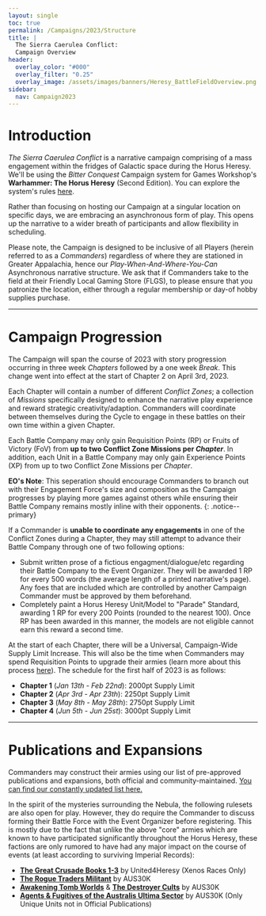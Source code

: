 ```yaml
---
layout: single
toc: true
permalink: /Campaigns/2023/Structure
title: |
  The Sierra Caerulea Conflict:
  Campaign Overview
header:
  overlay_color: "#000"
  overlay_filter: "0.25"
  overlay_image: /assets/images/banners/Heresy_BattleFieldOverview.png
sidebar:
  nav: Campaign2023
---
```


# Introduction
*The Sierra Caerulea Conflict* is a narrative campaign comprising of a mass engagement within the fridges of Galactic space during the Horus Heresy. We'll be using the *Bitter Conquest* Campaign system for Games Workshop's **Warhammer: The Horus Heresy** (Second Edition). You can explore the system's rules [here](/Bitter-Conquest).

Rather than focusing on hosting our Campaign at a singular location on specific days, we are embracing an asynchronous form of play. This opens up the narrative to a wider breath of participants and allow flexibility in scheduling.

Please note, the Campaign is designed to be inclusive of all Players (herein referred to as a *Commanders*) regardless of where they are stationed in Greater Appalachia, hence our _Play-When-And-Where-You-Can_ Asynchronous narrative structure. We ask that if Commanders take to the field at their Friendly Local Gaming Store (FLGS), to please ensure that you patronize the location, either through a regular membership or day-of hobby supplies purchase.


---


# Campaign Progression

The Campaign will span the course of 2023 with story progression occurring in three week _Chapters_ followed by a one week _Break_. This change went into effect at the start of Chapter 2 on April 3rd, 2023.

Each Chapter will contain a number of different _Conflict Zones_; a collection of _Missions_ specifically designed to enhance the narrative play experience and reward strategic creativity/adaption. Commanders will coordinate between themselves during the Cycle to engage in these battles on their own time within a given Chapter.

Each Battle Company may only gain Requisition Points (RP) or Fruits of Victory (FoV) from **up to two Conflict Zone Missions per _Chapter_**. In addition, each Unit in a Battle Company may only gain Experience Points (XP) from up to two Conflict Zone Missions per _Chapter_.

**EO's Note**: This seperation should encourage Commanders to branch out with their Engagement Force's size and composition as the Campaign progresses by playing more games against others while ensuring their Battle Company remains mostly inline with their opponents.
{: .notice--primary}

If a Commander is **unable to coordinate any engagements** in one of the Conflict Zones during a Chapter, they may still attempt to advance their Battle Company through one of two following options:
  - Submit written prose of a fictious engagment/dialogue/etc regarding their Battle Company to the Event Organizer. They will be awarded 1 RP for every 500 words (the average length of a printed narrative's page). Any foes that are included which are controlled by another Campaign Commander must be approved by them beforehand.
  - Completely paint a Horus Heresy Unit/Model to "Parade" Standard, awarding 1 RP for every 200 Points (rounded to the nearest 100). Once RP has been awarded in this manner, the models are not eligible cannot earn this reward a second time.

At the start of each Chapter, there will be a Universal, Campaign-Wide Supply Limit Increase. This will also be the time when Commanders may spend Requisition Points to upgrade their armies (learn more about this process [here](/Bitter-Conquest/Requisitions)). The schedule for the first half of 2023 is as follows:

  - **Chapter 1** (_Jan 13th - Feb 22nd_): 2000pt Supply Limit
  - **Chapter 2** (_Apr 3rd - Apr 23th_): 2250pt Supply Limit
  - **Chapter 3** (_May 8th - May 28th_): 2750pt Supply Limit
  - **Chapter 4** (_Jun 5th - Jun 25st_): 3000pt Supply Limit


---


# Publications and Expansions

Commanders may construct their armies using our list of pre-approved publications and expansions, both official and community-maintained. [You can find our constantly updated list here.](/Tools#approved-publications-for-all-events)

In the spirit of the mysteries surrounding the Nebula, the following rulesets are also open for play. However, they do require the Commander to discuss forming their Battle Force with the Event Organizer before registering. This is mostly due to the fact that unlike the above "core" armies which are known to have participated significantly throughout the Horus Heresy, these factions are only rumored to have had any major impact on the course of events (at least according to surviving Imperial Records):

- [**The Great Crusade Books 1-3**](http://unityb4heresy.blogspot.com/2020/08/the-great-crusade-enemies-of-emperor.html) by United4Heresy (Xenos Races Only)
- [**The Rogue Traders Militant**](https://drive.google.com/file/d/17CjCU6W4_PTcuC9qZgePrqfctzIZbTTq/view) by AUS30K
- [**Awakening Tomb Worlds**](https://drive.google.com/file/d/1zalE_TVfkmwsyeYd3r-s8g6BandYnyL_/view?usp=sharing) & [**The Destroyer Cults**](https://drive.google.com/file/d/11iAvcOza8ig7uyqwe_3QSWHuTvw5MJU_/view?usp=sharing) by AUS30K
- [**Agents & Fugitives of the Australis Ultima Sector**](https://drive.google.com/file/d/1w9OfWG3maZGCUQSWocZ7YIcSppSHvFoP/view?usp=sharing) by AUS30K (Only Unique Units not in Official Publications)